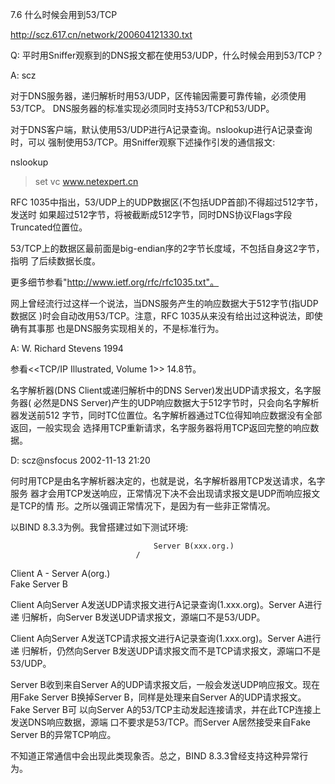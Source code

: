 7.6 什么时候会用到53/TCP

http://scz.617.cn/network/200604121330.txt

Q: 平时用Sniffer观察到的DNS报文都在使用53/UDP，什么时候会用到53/TCP？

A: scz

对于DNS服务器，递归解析时用53/UDP，区传输因需要可靠传输，必须使用53/TCP。
DNS服务器的标准实现必须同时支持53/TCP和53/UDP。

对于DNS客户端，默认使用53/UDP进行A记录查询。nslookup进行A记录查询时，可以
强制使用53/TCP。用Sniffer观察下述操作引发的通信报文:

nslookup
> set vc
> www.netexpert.cn

RFC 1035中指出，53/UDP上的UDP数据区(不包括UDP首部)不得超过512字节，发送时
如果超过512字节，将被截断成512字节，同时DNS协议Flags字段Truncated位置位。

53/TCP上的数据区最前面是big-endian序的2字节长度域，不包括自身这2字节，指明
了后续数据长度。

更多细节参看"http://www.ietf.org/rfc/rfc1035.txt"。

网上曾经流行过这样一个说法，当DNS服务产生的响应数据大于512字节(指UDP数据区
)时会自动改用53/TCP。注意，RFC 1035从来没有给出过这种说法，即使确有其事那
也是DNS服务实现相关的，不是标准行为。

A: W. Richard Stevens 1994

参看<<TCP/IP Illustrated, Volume 1>> 14.8节。

名字解析器(DNS Client或递归解析中的DNS Server)发出UDP请求报文，名字服务器(
必然是DNS Server)产生的UDP响应数据大于512字节时，只会向名字解析器发送前512
字节，同时TC位置位。名字解析器通过TC位得知响应数据没有全部返回，一般实现会
选择用TCP重新请求，名字服务器将用TCP返回完整的响应数据。

D: scz@nsfocus 2002-11-13 21:20

何时用TCP是由名字解析器决定的，也就是说，名字解析器用TCP发送请求，名字服务
器才会用TCP发送响应，正常情况下决不会出现请求报文是UDP而响应报文是TCP的情
形。之所以强调正常情况下，是因为有一些非正常情况。

以BIND 8.3.3为例。我曾搭建过如下测试环境:

                                    Server B(xxx.org.)
                                /
Client A    -   Server A(org.)
                                \
                                    Fake Server B

Client A向Server A发送UDP请求报文进行A记录查询(1.xxx.org)。Server A进行递
归解析，向Server B发送UDP请求报文，源端口不是53/UDP。

Client A向Server A发送TCP请求报文进行A记录查询(1.xxx.org)。Server A进行递
归解析，仍然向Server B发送UDP请求报文而不是TCP请求报文，源端口不是53/UDP。

Server B收到来自Server A的UDP请求报文后，一般会发送UDP响应报文。现在用Fake
Server B换掉Server B，同样是处理来自Server A的UDP请求报文。Fake Server B可
以向Server A的53/TCP主动发起连接请求，并在此TCP连接上发送DNS响应数据，源端
口不要求是53/TCP。而Server A居然接受来自Fake Server B的异常TCP响应。

不知道正常通信中会出现此类现象否。总之，BIND 8.3.3曾经支持这种异常行为。
